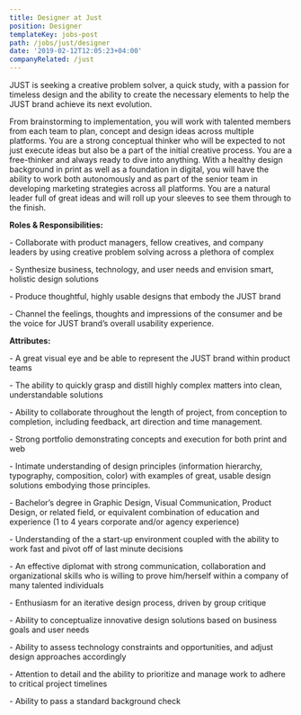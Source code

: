 ```yaml
---
title: Designer at Just
position: Designer
templateKey: jobs-post
path: /jobs/just/designer
date: '2019-02-12T12:05:23+04:00'
companyRelated: /just
---
```

JUST is seeking a creative problem solver, a quick study, with a passion for timeless design and the ability to create the necessary elements to help the JUST brand achieve its next evolution.

From brainstorming to implementation, you will work with talented members from each team to plan, concept and design ideas across multiple platforms. You are a strong conceptual thinker who will be expected to not just execute ideas but also be a part of the initial creative process. You are a free-thinker and always ready to dive into anything. With a healthy design background in print as well as a foundation in digital, you will have the ability to work both autonomously and as part of the senior team in developing marketing strategies across all platforms. You are a natural leader full of great ideas and will roll up your sleeves to see them through to the finish.



**Roles & Responsibilities:**

\- Collaborate with product managers, fellow creatives, and company leaders by using creative problem solving across a plethora of complex

\- Synthesize business, technology, and user needs and envision smart, holistic design solutions

\- Produce thoughtful, highly usable designs that embody the JUST brand

\- Channel the feelings, thoughts and impressions of the consumer and be the voice for JUST brand’s overall usability experience.



**Attributes:**

\- A great visual eye and be able to represent the JUST brand within product teams

\- The ability to quickly grasp and distill highly complex matters into clean, understandable solutions

\- Ability to collaborate throughout the length of project, from conception to completion, including feedback, art direction and time management.

\- Strong portfolio demonstrating concepts and execution for both print and web

\- Intimate understanding of design principles (information hierarchy, typography, composition, color) with examples of great, usable design solutions embodying those principles.

\- Bachelor’s degree in Graphic Design, Visual Communication, Product Design, or related field, or equivalent combination of education and experience (1 to 4 years corporate and/or agency experience)

\- Understanding of the a start-up environment coupled with the ability to work fast and pivot off of last minute decisions

\- An effective diplomat with strong communication, collaboration and organizational skills who is willing to prove him/herself within a company of many talented individuals

\- Enthusiasm for an iterative design process, driven by group critique

\- Ability to conceptualize innovative design solutions based on business goals and user needs

\- Ability to assess technology constraints and opportunities, and adjust design approaches accordingly

\- Attention to detail and the ability to prioritize and manage work to adhere to critical project timelines

\- Ability to pass a standard background check
